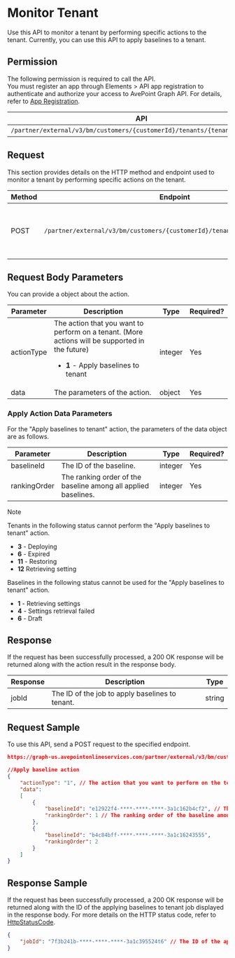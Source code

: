 # Monitor Tenant

Use this API to monitor a tenant by performing specific actions to the tenant. Currently, you can use this API to apply baselines to a tenant.

## Permission  

The following permission is required to call the API.  
You must register an app through Elements > API app registration to authenticate and authorize your access to AvePoint Graph API. For details, refer to [App Registration](../register-app.md).  

| API  | Permission  |
|-----------|--------|
| `/partner/external/v3/bm/customers/{customerId}/tenants/{tenantId}/actions` | elements.bm.tenant.readwrite.all|  

## Request

This section provides details on the HTTP method and endpoint used to monitor a tenant by performing specific actions on the tenant.

| Method | Endpoint | Description |
| --- | --- | --- |
| POST | `/partner/external/v3/bm/customers/{customerId}/tenants/{tenantId}/actions` | Monitors a tenant by performing specific actions on the tenant. |

## Request Body Parameters

You can provide a object about the action.

|Parameter|Description | Type|Required?|
|---|---|---|---|
|actionType| The action that you want to perform on a tenant. (More actions will be supported in the future) <ul><li>**1** - Apply baselines to tenant</li></ul> |integer|Yes|
|data| The parameters of the action. |object|Yes|

### Apply Action Data Parameters

For the "Apply baselines to tenant" action, the parameters of the data object are as follows.

|Parameter|Description | Type|Required?|
|---|---|---|---|
|baselineId| The ID of the baseline. |integer|Yes|
|rankingOrder| The ranking order of the baseline among all applied baselines. |integer|Yes|


> [!NOTE]  
> Tenants in the following status cannot perform the "Apply baselines to tenant" action.<ul><li>**3** - Deploying</li><li>**6** - Expired</li><li>**11** - Restoring</li><li>**12** Retrieving setting</li></ul>
> Baselines in the following status cannot be used for the "Apply baselines to tenant" action.<ul><li>**1** - Retrieving settings</li><li>**4** - Settings retrieval failed</li><li>**6** - Draft</li></ul>

## Response

If the request has been successfully processed, a 200 OK response will be returned along with the action result in the response body.

| Response | Description | Type |
| --- | --- | --- |
| jobId | The ID of the job to apply baselines to tenant. | string |

## Request Sample

To use this API, send a POST request to the specified endpoint.

```json
https://graph-us.avepointonlineservices.com/partner/external/v3/bm/customers/38c6a73d-****-****-****-75b0f1959474/tenants/a2145aa5-****-****-****-7fffd6e0cc68/actions

//Apply baseline action
{
    "actionType": "1", // The action that you want to perform on the tenant. 1 represents "Apply baselines to tenant"
    "data": 
    [
        {
            "baselineId": "e12922f4-****-****-****-3a1c162b4cf2", // The ID of the baseline
            "rankingOrder": 1 // The ranking order of the baseline among all applied baselines
        },
        {
            "baselineId": "b4c84bff-****-****-****-3a1c16243555",
            "rankingOrder": 2
        }
    ]
}
```

## Response Sample  

If the request has been successfully processed, a 200 OK response will be returned along with the ID of the applying baselines to tenant job displayed in the response body. For more details on the HTTP status code, refer to [HttpStatusCode](../Use-AvePoint-Graph-API.md#http-status-code).

```json
{
    "jobId": "7f3b241b-****-****-****-3a1c395524t6" // The ID of the applying baselines to tenant job 
}
```